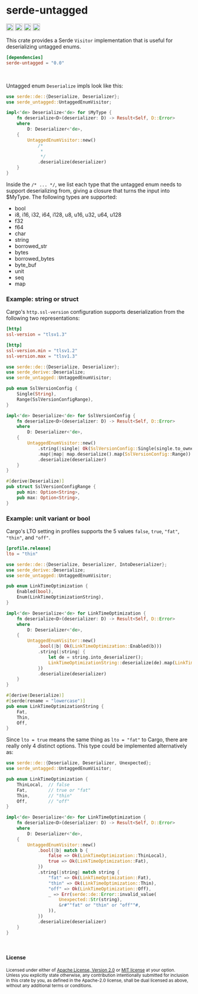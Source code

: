 serde-untagged
==============

[<img alt="github" src="https://img.shields.io/badge/github-dtolnay/serde--untagged-8da0cb?style=for-the-badge&labelColor=555555&logo=github" height="20">](https://github.com/dtolnay/serde-untagged)
[<img alt="crates.io" src="https://img.shields.io/crates/v/serde-untagged.svg?style=for-the-badge&color=fc8d62&logo=rust" height="20">](https://crates.io/crates/serde-untagged)
[<img alt="docs.rs" src="https://img.shields.io/badge/docs.rs-serde--untagged-66c2a5?style=for-the-badge&labelColor=555555&logo=docs.rs" height="20">](https://docs.rs/serde-untagged)
[<img alt="build status" src="https://img.shields.io/github/actions/workflow/status/dtolnay/serde-untagged/ci.yml?branch=master&style=for-the-badge" height="20">](https://github.com/dtolnay/serde-untagged/actions?query=branch%3Amaster)

This crate provides a Serde `Visitor` implementation that is useful for
deserializing untagged enums.

```toml
[dependencies]
serde-untagged = "0.0"
```

<br>

Untagged enum `Deserialize` impls look like this:

```rust
use serde::de::{Deserialize, Deserializer};
use serde_untagged::UntaggedEnumVisitor;

impl<'de> Deserialize<'de> for $MyType {
    fn deserialize<D>(deserializer: D) -> Result<Self, D::Error>
    where
        D: Deserializer<'de>,
    {
        UntaggedEnumVisitor::new()
            /*
             *
             */
            .deserialize(deserializer)
    }
}
```

Inside the `/* ... */`, we list each type that the untagged enum needs to
support deserializing from, giving a closure that turns the input into $MyType.
The following types are supported:

- bool
- i8, i16, i32, i64, i128, u8, u16, u32, u64, u128
- f32
- f64
- char
- string
- borrowed\_str
- bytes
- borrowed\_bytes
- byte\_buf
- unit
- seq
- map

### Example: string or struct

Cargo's `http.ssl-version` configuration supports deserialization from the
following two representations:

```toml
[http]
ssl-version = "tlsv1.3"
```

```toml
[http]
ssl-version.min = "tlsv1.2"
ssl-version.max = "tlsv1.3"
```

```rust
use serde::de::{Deserialize, Deserializer};
use serde_derive::Deserialize;
use serde_untagged::UntaggedEnumVisitor;

pub enum SslVersionConfig {
    Single(String),
    Range(SslVersionConfigRange),
}

impl<'de> Deserialize<'de> for SslVersionConfig {
    fn deserialize<D>(deserializer: D) -> Result<Self, D::Error>
    where
        D: Deserializer<'de>,
    {
        UntaggedEnumVisitor::new()
            .string(|single| Ok(SslVersionConfig::Single(single.to_owned())))
            .map(|map| map.deserialize().map(SslVersionConfig::Range))
            .deserialize(deserializer)
    }
}

#[derive(Deserialize)]
pub struct SslVersionConfigRange {
    pub min: Option<String>,
    pub max: Option<String>,
}
```

### Example: unit variant or bool

Cargo's LTO setting in profiles supports the 5 values `false`, `true`, `"fat"`,
`"thin"`, and `"off"`.

```toml
[profile.release]
lto = "thin"
```

```rust
use serde::de::{Deserialize, Deserializer, IntoDeserializer};
use serde_derive::Deserialize;
use serde_untagged::UntaggedEnumVisitor;

pub enum LinkTimeOptimization {
    Enabled(bool),
    Enum(LinkTimeOptimizationString),
}

impl<'de> Deserialize<'de> for LinkTimeOptimization {
    fn deserialize<D>(deserializer: D) -> Result<Self, D::Error>
    where
        D: Deserializer<'de>,
    {
        UntaggedEnumVisitor::new()
            .bool(|b| Ok(LinkTimeOptimization::Enabled(b)))
            .string(|string| {
                let de = string.into_deserializer();
                LinkTimeOptimizationString::deserialize(de).map(LinkTimeOptimization::Enum)
            })
            .deserialize(deserializer)
    }
}

#[derive(Deserialize)]
#[serde(rename = "lowercase")]
pub enum LinkTimeOptimizationString {
    Fat,
    Thin,
    Off,
}
```

Since `lto = true` means the same thing as `lto = "fat"` to Cargo, there are
really only 4 distinct options. This type could be implemented alternatively as:

```rust
use serde::de::{Deserialize, Deserializer, Unexpected};
use serde_untagged::UntaggedEnumVisitor;

pub enum LinkTimeOptimization {
    ThinLocal,  // false
    Fat,        // true or "fat"
    Thin,       // "thin"
    Off,        // "off"
}

impl<'de> Deserialize<'de> for LinkTimeOptimization {
    fn deserialize<D>(deserializer: D) -> Result<Self, D::Error>
    where
        D: Deserializer<'de>,
    {
        UntaggedEnumVisitor::new()
            .bool(|b| match b {
                false => Ok(LinkTimeOptimization::ThinLocal),
                true => Ok(LinkTimeOptimization::Fat),
            })
            .string(|string| match string {
                "fat" => Ok(LinkTimeOptimization::Fat),
                "thin" => Ok(LinkTimeOptimization::Thin),
                "off" => Ok(LinkTimeOptimization::Off),
                _ => Err(serde::de::Error::invalid_value(
                    Unexpected::Str(string),
                    &r#""fat" or "thin" or "off""#,
                )),
            })
            .deserialize(deserializer)
    }
}
```

<br>

#### License

<sup>
Licensed under either of <a href="LICENSE-APACHE">Apache License, Version
2.0</a> or <a href="LICENSE-MIT">MIT license</a> at your option.
</sup>

<br>

<sub>
Unless you explicitly state otherwise, any contribution intentionally submitted
for inclusion in this crate by you, as defined in the Apache-2.0 license, shall
be dual licensed as above, without any additional terms or conditions.
</sub>
